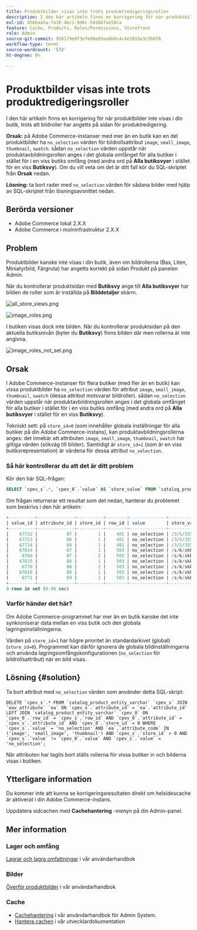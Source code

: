 ```yaml
---
title: Produktbilder visas inte trots produktredigeringsroller
description: I den här artikeln finns en korrigering för när produktbilder inte visas i din butik, trots att bildroller har angetts på sidan för produktredigering.
exl-id: 456baa5a-fa16-4bc1-9d6c-54106fae58ca
feature: Cache, Products, Roles/Permissions, Storefront
role: Admin
source-git-commit: 958179e0f3efe08e65ea8b0c4c4e1015e3c5bb76
workflow-type: tm+mt
source-wordcount: '572'
ht-degree: 0%

---
```


# Produktbilder visas inte trots produktredigeringsroller

I den här artikeln finns en korrigering för när produktbilder inte visas i din butik, trots att bildroller har angetts på sidan för produktredigering.

**Orsak:** på Adobe Commerce-instanser med mer än en butik kan en del produktbilder ha `no_selection` värden för bildrollsattribut `image`, `small_image`, `thumbnail`, `swatch`. sådan `no_selection` värden uppstår när produktavbildningsrollen anges i det globala omfånget för alla butiker i stället för i en viss butiks omfång (med andra ord på **Alla butiksvyer** i stället för en viss **Butiksvy**). Om du vill veta om det är ditt fall kör du SQL-skriptet från **Orsak** nedan.

**Lösning:** ta bort rader med `no_selection` värden för sådana bilder med hjälp av SQL-skriptet från lösningsavsnittet nedan.

## Berörda versioner

* Adobe Commerce lokal 2.X.X
* Adobe Commerce i molninfrastruktur 2.X.X

## Problem

Produktbilder kanske inte visas i din butik, även om bildrollerna (Bas, Liten, Miniatyrbild, Färgruta) har angetts korrekt på sidan Produkt på panelen Admin.

När du kontrollerar produktsidan med **Butiksvy** ange till **Alla butiksvyer** har bilden de roller som är inställda på **Bilddetaljer** skärm.

![all_store_views.png](assets/all_store_views.png)

![image_roles.png](assets/image_roles.png)

I butiken visas dock inte bilden. När du kontrollerar produktsidan på den aktuella butiksnivån (byter du **Butiksvy**) finns bilden där men rollerna är inte angivna.

![image_roles_not_set.png](assets/image_roles_not_set.png)

## Orsak

I Adobe Commerce-instanser för flera butiker (med fler än en butik) kan vissa produktbilder ha `no_selection` värden för attribut `image`, `small_image`, `thumbnail`, `swatch` (dessa attribut motsvarar bildroller). sådan `no_selection` värden uppstår när produktavbildningsrollen anges i det globala omfånget för alla butiker i stället för i en viss butiks omfång (med andra ord på **Alla butiksvyer** i stället för en viss **Butiksvy**).

Tekniskt sett: på `store_id=0` (som innehåller globala inställningar för alla butiker på din Adobe Commerce-instans), kan produktavbildningsrollerna anges: det innebär att attributen `image`, `small_image`, `thumbnail`, `swatch` har giltiga värden (sökväg till bilder). Samtidigt är `store_id=1` (som är en viss butiksrepresentation) är värdena för dessa attribut `no_selection`.

### Så här kontrollerar du att det är ditt problem

Kör den här SQL-frågan:

```sql
SELECT `cpev_s`.*, `cpev_0`.`value` AS `store_value` FROM `catalog_product_entity_varchar` `cpev_s` JOIN `eav_attribute` `ea` ON `cpev_s`.`attribute_id` = `ea`.`attribute_id` LEFT JOIN `catalog_product_entity_varchar` `cpev_0` ON `cpev_0`.`row_id` = `cpev_s`.`row_id` AND `cpev_0`.`attribute_id` = `cpev_s`.`attribute_id` AND `cpev_0`.`store_id` = 0 WHERE `cpev_s`.`value` = 'no_selection' AND `ea`.`attribute_code` IN ('image', 'small_image', 'thumbnail') AND `cpev_s`.`store_id` > 0 AND `cpev_s`.`value` != `cpev_0`.`value` AND `cpev_s`.`value` = 'no_selection';
```

Om frågan returnerar ett resultat som det nedan, hanterar du problemet som beskrivs i den här artikeln:

```sql
+----------+--------------+----------+--------+--------------+----------------------------+
| value_id | attribute_id | store_id | row_id | value        | store_value                |
+----------+--------------+----------+--------+--------------+----------------------------+
|    67722 |           87 |        1 |    481 | no_selection | /3/5/355sss1_main.jpg      |
|    67723 |           88 |        1 |    481 | no_selection | /3/5/355sss1_main.jpg      |
|    67724 |           89 |        1 |    481 | no_selection | /3/5/355sss1_main.jpg      |
|    67814 |           87 |        1 |    503 | no_selection | /s/k/skb2031_main.jpg      |
|     6769 |           87 |        2 |    503 | no_selection | /s/k/skb2031_main.jpg      |
|    67815 |           88 |        1 |    503 | no_selection | /s/k/skb2031_main.jpg      |
|     6770 |           88 |        2 |    503 | no_selection | /s/k/skb2031_main.jpg      |
|    67816 |           89 |        1 |    503 | no_selection | /s/k/skb2031_main.jpg      |
|     6771 |           89 |        2 |    503 | no_selection | /s/k/skb2031_main.jpg      |
+----------+--------------+----------+--------+--------------+----------------------------+
9 rows in set (0.06 sec)
```

### Varför händer det här?

Om Adobe Commerce-programmet har mer än en butik kanske det inte synkroniserar data mellan en viss butik och den globala lagringsinställningarna.

Värden på `store_id=1` har högre prioritet än standardarkivet (global) (`store_id=0`). Programmet kan därför ignorera de globala bildinställningarna och använda lagringsomfångskonfigurationen (`no_selection` för bildrollsattribut) när en bild visas.

## Lösning {#solution}

Ta bort attribut med `no_selection` värden som använder detta SQL-skript:

```
DELETE `cpev_s`.* FROM `catalog_product_entity_varchar` `cpev_s` JOIN `eav_attribute` `ea` ON `cpev_s`.`attribute_id` = `ea`.`attribute_id` LEFT JOIN `catalog_product_entity_varchar` `cpev_0` ON `cpev_0`.`row_id` = `cpev_s`.`row_id` AND `cpev_0`.`attribute_id` = `cpev_s`.`attribute_id` AND `cpev_0`.`store_id` = 0 WHERE `cpev_s`.`value` = 'no_selection' AND `ea`.`attribute_code` IN ('image', 'small_image', 'thumbnail') AND `cpev_s`.`store_id` > 0 AND `cpev_s`.`value` != `cpev_0`.`value` AND `cpev_s`.`value` = 'no_selection';
```

När attributen har tagits bort ställs rollerna för vissa butiker in och bilderna visas i butiken.

## Ytterligare information

Du kommer inte att kunna se korrigeringsresultaten direkt om helsidescache är aktiverat i din Adobe Commerce-instans.

Uppdatera sidcachen med **Cachehantering** -menyn på din Admin-panel.

## Mer information

### Lager och omfång

[Lagrar och lagra omfattningar](/docs/commerce-admin/stores-sales/site-store/stores.html) i vår användarhandbok

### Bilder

[Överför produktbilder](/docs/commerce-admin/catalog/products/digital-assets/product-image.html#upload-an-image) i vår användarhandbok

### Cache

* [Cachehantering](/docs/commerce-admin/systems/tools/cache-management.html) i vår användarhandbok för Admin System.
* [Hantera cachen](/docs/commerce-operations/configuration-guide/cli/manage-cache.html) i vår utvecklardokumentation